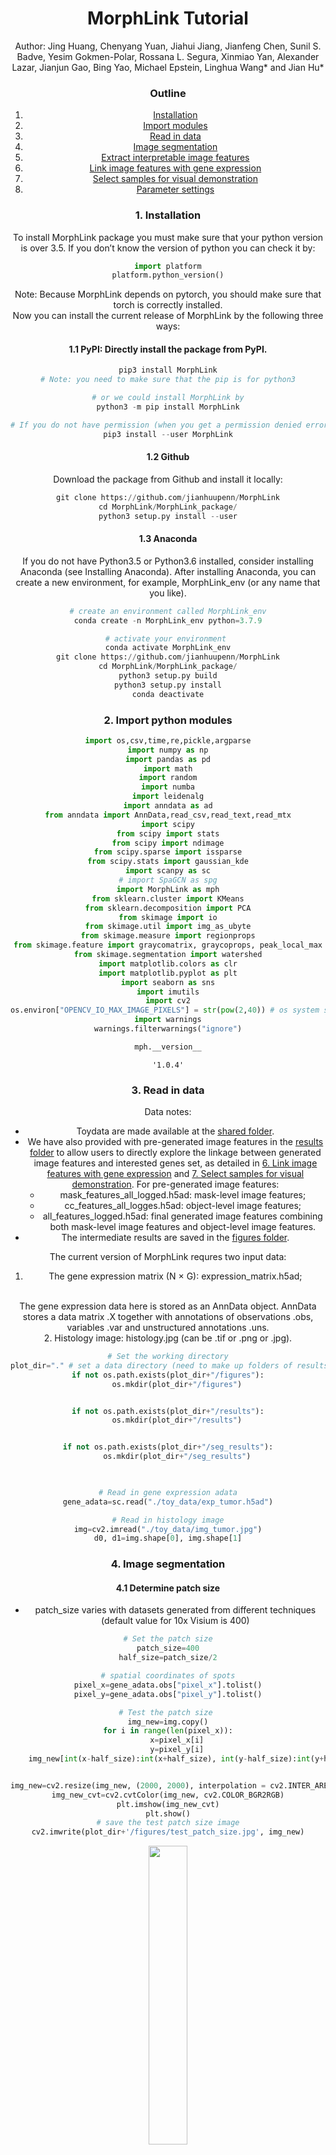 <h1><center>MorphLink Tutorial</center></h1>


<center>Author: Jing Huang, Chenyang Yuan, Jiahui Jiang, Jianfeng Chen, Sunil S. Badve, Yesim Gokmen-Polar, Rossana L. Segura, Xinmiao Yan, Alexander Lazar, Jianjun Gao, Bing Yao, Michael Epstein, Linghua Wang* and Jian Hu*

### Outline
1. [Installation](#1-installation)
2. [Import modules](#2-import-python-modules)
3. [Read in data](#3-read-in-data)
4. [Image segmentation](#4-image-segmentation)
5. [Extract interpretable image features](#5-extract-interpretable-image-features)
6. [Link image features with gene expression](#6-link-image-features-with-gene-expression)
7. [Select samples for visual demonstration](#7-select-samples-for-visual-demonstration)
8. [Parameter settings](#8-parameter-settings)

### 1. Installation
To install MorphLink package you must make sure that your python version is over 3.5. If you don’t know the version of python you can check it by:


```python
import platform
platform.python_version()
```

Note: Because MorphLink depends on pytorch, you should make sure that torch is correctly installed.
<br>
Now you can install the current release of MorphLink by the following three ways:
#### 1.1 PyPI: Directly install the package from PyPI.


```python
pip3 install MorphLink
# Note: you need to make sure that the pip is for python3

# or we could install MorphLink by
python3 -m pip install MorphLink

# If you do not have permission (when you get a permission denied error), you should install MorphLink by
pip3 install --user MorphLink
```

#### 1.2 Github
Download the package from Github and install it locally:


```python
git clone https://github.com/jianhuupenn/MorphLink
cd MorphLink/MorphLink_package/
python3 setup.py install --user
```

#### 1.3 Anaconda
If you do not have Python3.5 or Python3.6 installed, consider installing Anaconda (see Installing Anaconda). After installing Anaconda, you can create a new environment, for example, MorphLink_env (or any name that you like).


```python
# create an environment called MorphLink_env
conda create -n MorphLink_env python=3.7.9

# activate your environment 
conda activate MorphLink_env
git clone https://github.com/jianhuupenn/MorphLink
cd MorphLink/MorphLink_package/
python3 setup.py build
python3 setup.py install
conda deactivate
```

### 2. Import python modules


```python
import os,csv,time,re,pickle,argparse
import numpy as np
import pandas as pd
import math
import random
import numba
import leidenalg
import anndata as ad
from anndata import AnnData,read_csv,read_text,read_mtx
import scipy
from scipy import stats
from scipy import ndimage
from scipy.sparse import issparse
from scipy.stats import gaussian_kde
import scanpy as sc
# import SpaGCN as spg
import MorphLink as mph
from sklearn.cluster import KMeans
from sklearn.decomposition import PCA
from skimage import io
from skimage.util import img_as_ubyte
from skimage.measure import regionprops
from skimage.feature import graycomatrix, graycoprops, peak_local_max
from skimage.segmentation import watershed
import matplotlib.colors as clr
import matplotlib.pyplot as plt
import seaborn as sns
import imutils
import cv2
os.environ["OPENCV_IO_MAX_IMAGE_PIXELS"] = str(pow(2,40)) # os system settings
import warnings
warnings.filterwarnings("ignore")

```


```python
mph.__version__
```




    '1.0.4'


### 3. Read in data
Data notes:
- Toydata are made available at the [shared folder](https://drive.google.com/drive/folders/1NgJICg1jFD2HP7WGZ9vXk7GrRJRoFfSD?usp=sharing).
- We have also provided with pre-generated image features in the [results folder](https://github.com/jianhuupenn/MorphLink/blob/main/tutorial/results) to allow users to directly explore the linkage between generated image features and interested genes set, as detailed in [6. Link image features with gene expression](#6-link-image-features-with-gene-expression) and [7. Select samples for visual demonstration](#7-select-samples-for-visual-demonstration).
	For pre-generated image features:
	- mask_features_all_logged.h5ad: mask-level image features;
	- cc_features_all_logges.h5ad: object-level image features;
	- all_features_logged.h5ad: final generated image features combining both mask-level image features and object-level image features.
- The intermediate results are saved in the [figures folder](https://github.com/jianhuupenn/MorphLink/blob/main/tutorial/figures).

The current version of MorphLink requres two input data: 
<br>
1. The gene expression matrix (N $\times$ G): expression_matrix.h5ad;
<br>
The gene expression data here is stored as an AnnData object. AnnData stores a data matrix .X together with annotations of observations .obs, variables .var and unstructured annotations .uns.
<br>
2. Histology image: histology.jpg (can be .tif or .png or .jpg).
<br>


```python
# Set the working directory
plot_dir="." # set a data directory (need to make up folders of results, seg_results, and figures)
if not os.path.exists(plot_dir+"/figures"):
	os.mkdir(plot_dir+"/figures")


if not os.path.exists(plot_dir+"/results"):
	os.mkdir(plot_dir+"/results")


if not os.path.exists(plot_dir+"/seg_results"):
	os.mkdir(plot_dir+"/seg_results")

    

```


```python
# Read in gene expression adata
gene_adata=sc.read("./toy_data/exp_tumor.h5ad")

# Read in histology image
img=cv2.imread("./toy_data/img_tumor.jpg")
d0, d1=img.shape[0], img.shape[1]

```

### 4. Image segmentation

#### 4.1 Determine patch size

- patch_size varies with datasets generated from different techniques (default value for 10x Visium is 400)


```python
# Set the patch size
patch_size=400
half_size=patch_size/2

# spatial coordinates of spots
pixel_x=gene_adata.obs["pixel_x"].tolist()
pixel_y=gene_adata.obs["pixel_y"].tolist()

# Test the patch size 
img_new=img.copy()
for i in range(len(pixel_x)):
	x=pixel_x[i]
	y=pixel_y[i]
	img_new[int(x-half_size):int(x+half_size), int(y-half_size):int(y+half_size),:]=0


img_new=cv2.resize(img_new, (2000, 2000), interpolation = cv2.INTER_AREA)
img_new_cvt=cv2.cvtColor(img_new, cv2.COLOR_BGR2RGB)
plt.imshow(img_new_cvt)
plt.show()
# save the test patch size image
cv2.imwrite(plot_dir+'/figures/test_patch_size.jpg', img_new)

```
<img src="https://github.com/jianhuupenn/MorphLink/blob/main/tutorial/figures/test_patch_size.jpg" width=35% height=35%>


#### 4.2 Patch split

- patches: a 4D array with a shape of (N, m, m, 3), where N stands for the total number of spots and m denotes the specified patch size


```python
patches=mph.patch_split_for_ST(img=img, patch_size=patch_size, spot_info=gene_adata.obs, x_name="pixel_x", y_name="pixel_y")
# spot information
patch_info=gene_adata.obs 
patch_info["x"]=patch_info["pixel_x"]
patch_info["y"]=patch_info["pixel_y"]

# Save the splitted image patches and its patch_info
patch_info.to_csv(plot_dir+"/results/patch_info.csv")
np.save(plot_dir+"/results/patches.npy", patches)

```


```python
patches=np.load(plot_dir+"/results/patches.npy")
patch_info=pd.read_csv(plot_dir+"/results/patch_info.csv", header=0, index_col=0)
```

#### 4.3 Segment each patch into masks

- n_clusters: equals to the number of masks within each patch (default value is 10) 
- refine the initial K-Means clusters by a convolution layer


```python
# Perform a K-Means clustering to divide the pixels of each image patch into clusters 
# then employ a convolution layer to refine the cluster assignment
mph.step4_Segmentation(plot_dir=plot_dir, n_clusters=10, refine=True, refine_threshold=4) # take around 2h
mph.check_dic_list(plot_dir)

```

#### 4.4 Match masks across patches

- num_mask_each: the number of masks within each patch (default value is 10)
- mapping_threshold1: max single color channel difference, choose all channels
- mapping_threshold2: max single color channel difference, choose one channel


```python
# Identify shared clusters across patches based on color distance
num_mask_each=10
mapping_threshold1=30  # max single color channel difference, choose all channels
mapping_threshold2=60  # max single color channel difference, choose one channel
masks, masks_index=mph.step5_Extract_Masks(plot_dir=plot_dir, patch_size=patch_size, num_mask_each=num_mask_each, mapping_threshold1=mapping_threshold1, mapping_threshold2=mapping_threshold2)

# Plot the segmentated masks
mph.step6_Plot_Masks(plot_dir=plot_dir, d0=d0, d1=d1, masks=masks, patch_size=patch_size, mapping_threshold1=mapping_threshold1, mapping_threshold2=mapping_threshold2)

```

### 5. Extract interpretable image features

#### 5.1 Mask-level image features


```python
num_mask_each=10
mapping_threshold1=30  # max single color channel difference, choose all channels
mapping_threshold2=60 
masks=np.load(plot_dir+"/results/masks_"+str(mapping_threshold1)+"_"+str(mapping_threshold2)+".npy")
with open(plot_dir+"/results/masks_index_"+str(mapping_threshold1)+"_"+str(mapping_threshold2)+".pkl", "rb") as f:
	masks_index = pickle.load(f)

```


```python
ret=mph.Extract_Whole_Mask_Features(masks, patch_info)
ret_logged=mph.Selective_Log_Transfer(ret)

```


```python
# print(ret_logged.head()) # mask-level image features
```


```python
# Save the extracted mask-level image features
ret=sc.AnnData(ret.values,obs=patch_info, var=pd.DataFrame({"feature_names":ret.columns.tolist()}))
ret.var.index=ret.var["feature_names"].tolist()
ret_logged=sc.AnnData(ret_logged.values,obs=patch_info, var=pd.DataFrame({"feature_names":ret_logged.columns.tolist()}))
ret_logged.var.index=ret_logged.var["feature_names"].tolist()
ret_logged.write_h5ad(plot_dir+"/results/mask_features_all_logged.h5ad")

```

#### 5.2 Object-level image features


```python
# Separate the connected components within each mask
mph.step8_CC_Detection_for_ST(plot_dir=plot_dir, patch_info=patch_info, masks_selected=masks, masks_index_selected=masks_index, details=False)

# Summarize image features for connected components by patch
labels=np.load(plot_dir+"/results/cc_no_details.npy")
channels=[i for i in range(labels.shape[0])]
ret=mph.Extract_CC_Features(labels=labels, patch_info=patch_info, channels=channels, min_area=10)
ret_logged=mph.Selective_Log_Transfer(ret)

```


```python
# print(ret_logged.head()) # object-level image features
```


```python
# Save the extracted object-level image features
ret=sc.AnnData(ret.values,obs=patch_info, var=pd.DataFrame({"feature_names":ret.columns.tolist()}))
ret.var.index=ret.var["feature_names"].tolist()
ret_logged=sc.AnnData(ret_logged.values,obs=patch_info, var=pd.DataFrame({"feature_names":ret_logged.columns.tolist()}))
ret_logged.var.index=ret_logged.var["feature_names"].tolist()
ret_logged.write_h5ad(plot_dir+"/results/cc_features_all_logged.h5ad")

# Combine mask-level image features with object-level image features
sub1=sc.read(plot_dir+"/results/mask_features_all_logged.h5ad")
sub2=sc.read(plot_dir+"/results/cc_features_all_logged.h5ad")
img_adata=ad.concat([sub1, sub2], axis=1,join='inner')
img_adata.obs=sub1.obs
del sub1, sub2
img_adata.write_h5ad(plot_dir+"/results/all_features_logged.h5ad")

```

#### 5.3 Understand masks

- num_samples: the number of samples for each mask visualization


```python
# Summarize the properties of each mask
ret=mph.mask_properity(masks, img, patch_info, d0, d1, center=True)
print(ret) 

```
       per_contain  per_area           avg_rgb
    0        1.000     0.374  [156.  52.  90.]
    1        1.000     0.345  [186.  71. 110.]
    2        0.988     0.065  [242. 219. 225.]
    3        1.000     0.124  [213. 116. 155.]
    4        1.000     0.181     [98. 29. 64.]
    5        1.000     0.072  [229. 155. 186.]



```python
# Plot some sample masks for visuallization
num_samples = 3 # the number of samples for each mask
for channel in range(masks.shape[0]):
    ret_img=mph.mask_example(channel, img_adata, patch_info, patches, masks, plot_dir=plot_dir+"/figures", num_samples=num_samples, filter_mask_area=True)
    ret_img_cvt=cv2.cvtColor(ret_img, cv2.COLOR_BGR2RGB)
    plt.imshow(ret_img_cvt)
    plt.axis('off')
    plt.show()
    plt.close()
    
```

**Mask 0 &nbsp; &nbsp; &nbsp; &nbsp; &nbsp; &nbsp; &nbsp; &nbsp; &nbsp; &nbsp; &nbsp; &nbsp; &nbsp; &nbsp; &nbsp; &nbsp; &nbsp; &nbsp; &nbsp; &nbsp; &nbsp; &nbsp; &nbsp; &nbsp; &nbsp; &nbsp; &nbsp; &nbsp; &nbsp; &nbsp; &nbsp; &nbsp; &nbsp; &nbsp; &nbsp; &nbsp; &nbsp; &nbsp; &nbsp; Mask 1:<br>**
<img src="https://github.com/jianhuupenn/MorphLink/blob/main/tutorial/figures/sample_for_mask_0.png" width=35% height=35%> <img src="https://github.com/jianhuupenn/MorphLink/blob/main/tutorial/figures/sample_for_mask_1.png" width=35% height=35%>

**Mask 2 &nbsp; &nbsp; &nbsp; &nbsp; &nbsp; &nbsp; &nbsp; &nbsp; &nbsp; &nbsp; &nbsp; &nbsp; &nbsp; &nbsp; &nbsp; &nbsp; &nbsp; &nbsp; &nbsp; &nbsp; &nbsp; &nbsp; &nbsp; &nbsp; &nbsp; &nbsp; &nbsp; &nbsp; &nbsp; &nbsp; &nbsp; &nbsp; &nbsp; &nbsp; &nbsp; &nbsp; &nbsp; &nbsp; &nbsp; Mask 3:<br>**
<img src="https://github.com/jianhuupenn/MorphLink/blob/main/tutorial/figures/sample_for_mask_2.png" width=35% height=35%> <img src="https://github.com/jianhuupenn/MorphLink/blob/main/tutorial/figures/sample_for_mask_3.png" width=35% height=35%>

**Mask 4 &nbsp; &nbsp; &nbsp; &nbsp; &nbsp; &nbsp; &nbsp; &nbsp; &nbsp; &nbsp; &nbsp; &nbsp; &nbsp; &nbsp; &nbsp; &nbsp; &nbsp; &nbsp; &nbsp; &nbsp; &nbsp; &nbsp; &nbsp; &nbsp; &nbsp; &nbsp; &nbsp; &nbsp; &nbsp; &nbsp; &nbsp; &nbsp; &nbsp; &nbsp; &nbsp; &nbsp; &nbsp; &nbsp; &nbsp; Mask 5:<br>**
<img src="https://github.com/jianhuupenn/MorphLink/blob/main/tutorial/figures/sample_for_mask_4.png" width=35% height=35%> <img src="https://github.com/jianhuupenn/MorphLink/blob/main/tutorial/figures/sample_for_mask_5.png" width=35% height=35%>

#### 5.4 Find major masks


```python
# Calculate the area proportion of each mask
mask_area_prop={}
for i in range(masks.shape[0]):
    tmp_prop=[]
    for j in range(masks.shape[1]):
        tmp_prop.append(np.round(np.sum(masks[i, j, ...])/(patch_size*patch_size),3))
    print("Mask ", i)
    mask_area_prop["Mask_"+str(i)]=tmp_prop

```

``` python
# Generate box-plots to check mask area proportions
dat_bxplt=pd.DataFrame({
    "Value": [value for values in mask_area_prop.values() for value in values],
    "Group": [group for group, values in mask_area_prop.items() for _ in values]})

sns.boxplot(x="Group", y="Value", data=dat_bxplt, palette="Blues")
plt.title("Area proportion of each mask within patches", fontsize=16)
plt.xlabel("Group", fontsize=14)
plt.ylabel("Value", fontsize=14)
plt.savefig(plot_dir+"/figures/mask_area_proportion_boxplot.png", dpi=300)
plt.show()
plt.close()
plt.clf()

```

<img src="https://github.com/jianhuupenn/MorphLink/blob/main/tutorial/figures/mask_area_proportion_boxplot.png" width=50% height=50%>

From the box-plots, we can find that Mask 0 and Mask 1 capture the most dominant tissue structures.


### 6. Link image features with gene expression
- If users prefer to skip the image extraction and directly proceed with linkage analysis, the pre-generated image features are made available in the [results folder](https://github.com/jianhuupenn/MorphLink/blob/main/tutorial/results).

#### 6.1 Preprocessing


```python
# Gene expression
gene_adata=sc.read("./toy_data/exp_tumor.h5ad")
gene_adata.X=(np.array(gene_adata.X.A) if issparse(gene_adata.X) else np.array(gene_adata.X))
sc.pp.log1p(gene_adata)

# Histology image
img_adata=sc.read(plot_dir+"/results/all_features_logged.h5ad")
img_adata.X=(img_adata.X.A if issparse(img_adata.X) else img_adata.X)
img_adata=img_adata[img_adata.obs.index.isin(gene_adata.obs.index)]
# Keep image features with over 10% non median 
img_adata=img_adata[:, np.sum(img_adata.X!=np.median(img_adata.X, 0), 0)>(img_adata.shape[0]/10)]

```

#### 6.2 Spatial clustering on gene expression and image features separately

Apart from louvain clustering, other spatial clustering methods (e.g., SpaGCN) can also be employed


```python
# Set colors
cnt_color = clr.LinearSegmentedColormap.from_list('pink_green', ['#3AB370',"#EAE7CC","#FD1593"], N=256)
cat_color=["#F56867","#FEB915","#C798EE","#59BE86","#7495D3","#D1D1D1","#6D1A9C","#15821E","#3A84E6","#997273","#787878","#DB4C6C","#9E7A7A","#554236","#AF5F3C","#93796C","#F9BD3F","#DAB370","#877F6C","#268785"]
```

```python
# Gene expression
# Louvain clustering
pca = PCA(n_components=50)
pca.fit(gene_adata.X)
embed=pca.transform(gene_adata.X)
tmp=sc.AnnData(embed)
sc.pp.neighbors(tmp, n_neighbors=10)
sc.tl.leiden(tmp,resolution=0.1)
y_pred=tmp.obs['leiden'].astype(int).to_numpy()
gene_adata.obs["gene_pred"]=y_pred
# or by SpaGCN
gene_adata.obs["gene_pred"]=gene_adata.obs["spagcn_pred"].astype('category') # use the spatial clustering results from SpaGCN
```

```python
# check spatial clustering of gene expression
domains="gene_pred"
num_domains=len(gene_adata.obs[domains].unique())
gene_adata.uns[domains+"_colors"]=list(cat_color[:num_domains])
ax=sc.pl.scatter(gene_adata,alpha=1,x="pixel_y",y="pixel_x",color=domains,title=domains,color_map=cat_color,show=False,size=150000/gene_adata.shape[0])
ax.set_aspect('equal', 'box')
ax.axes.invert_yaxis()
plt.savefig(plot_dir+"/figures/gene_pred.png", dpi=300)
plt.show()
plt.close()
plt.clf()
# ax=spg.plot_spatial_domains_ez_mode(gene_adata, domain_name="gene_pred", x_name="pixel_y", y_name="pixel_x", plot_color=cat_color, size=150000/gene_adata.shape[0], 
	# show=False, save=True,save_dir=plot_dir+"/figures/gene_pred.png")

```

<img src="https://github.com/jianhuupenn/MorphLink/blob/main/tutorial/figures/gene_pred.png" width=75% height=75%>


```python
# Image features
# Louvain clustering
pca = PCA(n_components=50)
pca.fit(img_adata.X)
embed=pca.transform(img_adata.X)
tmp=sc.AnnData(embed)
sc.pp.neighbors(tmp, n_neighbors=10)
sc.tl.leiden(tmp,resolution=0.05)
y_pred=tmp.obs['leiden'].astype(int).to_numpy()
len(np.unique(y_pred)) # number of louvain clusters for image features
img_adata.obs["img_pred"]=y_pred
img_adata.obs["img_pred"]=img_adata.obs["img_pred"].astype('category')
```

```python
# check spatial clustering of image features
domains="img_pred"
num_domains=len(img_adata.obs[domains].unique())
img_adata.uns[domains+"_colors"]=list(cat_color[:num_domains])
ax=sc.pl.scatter(img_adata,alpha=1,x="pixel_y",y="pixel_x",color=domains,title=domains,color_map=cat_color,show=False,size=150000/img_adata.shape[0])
ax.set_aspect('equal', 'box')
ax.axes.invert_yaxis()
plt.savefig(plot_dir+"/figures/img_pred.png", dpi=300)
plt.show()
plt.close()
plt.clf()
# ax=spg.plot_spatial_domains_ez_mode(img_adata, domain_name="img_pred", x_name="pixel_y", y_name="pixel_x", plot_color=cat_color,size=180000/img_adata.shape[0], 
	# show=False, save=True,save_dir=plot_dir+"/figures/img_pred.png")

```

<img src="https://github.com/jianhuupenn/MorphLink/blob/main/tutorial/figures/img_pred.png" width=75% height=75%>    


#### 6.3 Identify subregions


```python
# check spatial clustering of combined clusters
gene_clusters=gene_adata.obs["gene_pred"].tolist()
img_clusters=img_adata.obs["img_pred"].tolist()

# for any cluster pair if the overlapping spots / overall spots > max_threshod (default value is 0.2) then merge the two clusters
gene_adata.obs["gene_img_pred"]=mph.combine_clusters(gene_clusters, img_clusters, min_threshold=1/5, max_threshold=1/2)
gene_adata.obs["combined_pred"]=gene_adata.obs["combined_pred"].astype('category')
# ax=spg.plot_spatial_domains_ez_mode(gene_adata, domain_name="combined_pred", x_name="pixel_y", y_name="pixel_x", plot_color=cat_color,size=150000/gene_adata.shape[0], 
	# show=False, save=True,save_dir=plot_dir+"/figures/combined.png")

```

```python
# Plot subregion
domains="combined_pred"
num_domains=len(gene_adata.obs[domains].unique())
gene_adata.uns[domains+"_colors"]=list(cat_color[:num_domains])
ax=sc.pl.scatter(gene_adata,alpha=1,x="pixel_y",y="pixel_x",color=domains,title=domains,color_map=cat_color,show=False,size=150000/img_adata.shape[0])
ax.set_aspect('equal', 'box')
ax.axes.invert_yaxis()
plt.savefig(plot_dir+"/figures/combined_pred.png", dpi=300)
plt.show()
plt.close()
plt.clf()

```
<img src="https://github.com/jianhuupenn/MorphLink/blob/main/tutorial/figures/img_pred.png" width=75% height=75%>

#### 6.4 Quantify the curve-based similarity

- genes: a set of interested genes or identified from DE analysis
- channel: the mask channel number to focus on
- w_cor: the weights for correlation (default value is 0.5)
- CPSI: Curve-based Pattern Similarity Index


```python
# Specify a set of genes (or from DE analysis) that are related to the interested biological process
# e.g., a set of genes related to antigen presentation
genes_set=['HLA-F', 'HHLA3', 'HLA-DR', 'CD1D', 'IFNG', 'LMP7', 'VCAM1', 'RFXANK', 'ERAP2', 'CD274', 'PDCD1', 'LMP2', 'TAPBPL', 'HLA-DQ', 'HLA-DP', 'ERAP1', 'HLA-DMA', 'CD40', 'IDO1', 'IFI16', 'HLA-E', 'HLA-DMB', 'RFX5', 'AP1M1', 'TAP2', 'TAP1', 'HHLA2', 'LMP10', 'CD80', 'PSMB8', 'CALR', 'CD74', 'HHLA1', 'RFXAP', 'CD86', 'CD70', 'CIITA', 'CTLA4', 'TAPBP', 'PSMB10', 'MR1', 'PSMB9', 'NLRC5', 'HLA-G', 'ICOS', 'CD40LG', 'SEC61', 'IRF1', 'CD276', 'ICAM1', 'B2M']
filtered_genes_set=list(set(genes_set) & set(gene_adata.var.index.tolist()))

# Calculate the spatial similarity between generated image features and selected genes set by CPSI
channel=4 # specify the target mask channel
CPSI=mph.cpsi_eva(gene_adata, img_adata, filtered_genes_set, channel)

```


#### 6.5 Generate marginal curves


```python
# e.g., gene CD74
g="CD74"

# Identify the image feature that has the highest CPSI with the target gene and generate a gradient marginal curve along x-axis and y-axis for the target pair of gene expression and image feature
range_step=1/4
num_cuts=5
f, x, y, _=mph.marginal_curve(gene_adata, img_adata, CPSI, g, range_step, num_cuts)

```
The identified image feature having the highest CPSI with the target gene CD74: c4_solidity_iqr


```python
# Generate a scatter plot for x and y
plt.scatter(x, y, s=80, c='blue', alpha=0.75)
plt.xlabel("gene expression levels", fontsize=14)
plt.ylabel("image feature levels", fontsize=14)
plt.title("The regional linkage between "+g+" and "+f, fontsize=16)
plt.grid(True, linestyle='--', alpha=0.6)
plt.show()
plt.close()
plt.clf()

```

<img src="https://github.com/jianhuupenn/MorphLink/blob/main/tutorial/figures/scatterplot_CD74_c4_solidity_iqr.png" width=50% height=50%>    

#### 6.5 Generate marginal curves

```python
# perform a two-sample one-sided t-test
target_f_scores=CPSI.loc[:,f].values.flatten()
other_f_scores=CPSI.loc[:,CPSI.columns!=f].values.flatten()
scipy.stats.ttest_ind(target_f_scores, other_f_scores,alternative="greater")

```
TtestResult(statistic=13.484389257247123, pvalue=5.849801060163686e-41, df=4520.0)

p-value is smaller than 0.05, indicating that the selected image feature has significantly higher CPSIs with the target set of genes compared to other image features.


### 7. Select samples for visual demonstration

- num_sample: the number of samples for demonstrating the linkage between the pair of gene expression feature and image feature


```python
labels=np.load(plot_dir+"/results/cc_no_details.npy")
```


```python
# Load in the generated patch_info, patches, and labels
# plot_dir="."
# patch_info=pd.read_csv(plot_dir+"/results/patch_info.csv", header=0, index_col=0)
# patches=np.load(plot_dir+"/results/patches.npy")
# labels=np.load(plot_dir+"/results/cc_no_details.npy")

# Specify a set of interested image features
target_features = [f]
visual_img_list = []
num_sample=5

for f in target_features:
	if not os.path.exists(plot_dir+"/figures/"+f):
		os.mkdir(plot_dir+"/figures/"+f)
	visual_img=mph.sample_illustration(f, img_adata_sub, patch_info, patches, labels, plot_dir=plot_dir+"/figures/"+f, num_cuts=num_cuts, range_step=range_step, num_sample=num_sample, filter_mask_area=True, filter_cc_q100=False)
	visual_img_list.append(visual_img)


```

    channel 4 f_type c
    AACGTTAGTCACAACT-1     9.332027
    AACTGCTTCTGTTGAC-1    10.153273
    AATCGGAACGTAGAGC-1    10.278631
    ACAACGGATTGGAGTG-1    10.403262
    ACAACTATTCGAGGTA-1    10.445056
                            ...    
    TGGCTCTAAGCGACGG-1     9.360053
    TGGTCTTCTGATTAGA-1    10.365018
    TGTACCAAGTTGGTAA-1    10.849007
    TGTATGATCGTTAACC-1     8.885441
    TGTCAGGTTAATGCAA-1    10.380715
    Name: mask_area, Length: 66, dtype: float64
    Cut 0, median=0.13001048133495624
    Num of samples =  5
    AACAGGCCATTGTCAC-1     9.263976
    AACGGTCGTATTAGGC-1    10.355423
    AAGCACTCGTTCGCCA-1    10.590793
    AAGCAGATCATAATGT-1     9.836653
    AATTCAAGGCACGATC-1    10.517592
                            ...    
    TGGACGTGCGATTCGG-1    10.336373
    TGGTATGTATGGAGTC-1    10.311383
    TGGTGCTCTACTTGAA-1    10.363788
    TGTCAACACTTCAGTT-1    10.319893
    TGTCGACGCACCGTGG-1    10.224846
    Name: mask_area, Length: 67, dtype: float64
    Cut 1, median=0.1494131139072774
    Num of samples =  5
    AACATATGCACTTCTA-1    10.354691
    AACGGCGACGTCCACC-1    10.410124
    AAGGCGTGGTATGGCT-1    10.336503
    AAGTACTCTATTGCCG-1    10.311017
    AATGGTATAACCGCGG-1    10.373241
                            ...    
    TCGTCAGTCGACGGAT-1    10.199807
    TGCATTACCAGAATGT-1    10.149840
    TGCATTCAGCGGTTCG-1    10.408134
    TGCTCCGGCCGCACAA-1    10.106959
    TGGCCAAGGTATTCAC-1    10.470363
    Name: mask_area, Length: 67, dtype: float64
    Cut 2, median=0.16169473705123993
    Num of samples =  5
    AACCAAGCTAGATACG-1    11.175409
    AAGAATGTCGCCACAA-1    10.258186
    AAGAGCACCATCTTAT-1    10.519700
    AAGCCATTAGACTACC-1    10.320815
    AATCGACGGCCAGAGC-1    10.176678
                            ...    
    TGATGGTTGGTGCGGT-1     9.434683
    TGCAGAACAACTCAAG-1    10.352427
    TGCCGCTTGTAAGTCC-1    10.512737
    TGGAGTGCCTAAGGTT-1    10.279352
    TGGTACCGTATGACAA-1    10.491496
    Name: mask_area, Length: 67, dtype: float64
    Cut 3, median=0.17718783762926382
    Num of samples =  5
    AACTGCTTGGTTGAAT-1    10.298566
    AAGTTAAGGTAATCGT-1    10.522746
    ACAGAACTTCGTGGAC-1    10.426173
    ACGCAAGCGGAGCCGA-1    10.215338
    ACTCAGGCTTCGTTCA-1    10.396933
                            ...    
    TCCAACGTACCTAAGG-1    10.580327
    TCCTCAATCTGCTATT-1     9.812249
    TGCATTCCACAATGAC-1    10.397970
    TGCGGAGGCACTTCGC-1    10.324564
    TGTTCAACGACTGCAT-1    10.257379
    Name: mask_area, Length: 66, dtype: float64
    Cut 4, median=0.196332503851128
    Num of samples =  5



```python
# Generate sample linkage visual demonstration
for i in range(len(visual_img_list)):
    visual_img=visual_img_list[i]
    visual_img_cvt=cv2.cvtColor(visual_img, cv2.COLOR_BGR2RGB)
    plt.figure(figsize=(12,36))
    plt.imshow(visual_img_cvt)
    plt.axis('off')
    plt.show()
    plt.close()
    

```

<img src="https://github.com/jianhuupenn/MorphLink/blob/main/tutorial/figures/linkage_demonstration_c4_solidity_iqr_ncuts=5_nsamples=5.png" width=100% height=100%>


### 8. Parameter settings
**Patch segmentation:** $k$, $t$, $\alpha$.
- $k$: the number of initial clusters (default value is 10 and recommend using the default).
- $t$: the threshold used to control the integrity of clusters for spatial smoothing (default value is 4 and recommend using the default).
- $\alpha$: the threshold used to control color distances in cluster merging (default value is 30, and it can be set to 20 for thinner structures).

**Mask matching:** $\alpha$.
- $\alpha$: same as above.

**Subregion devision:** $\beta$.
- $\beta$: Jaccard index to evaluate the overlapping between cluster pairs (default value is 0.2 and recommend using the default).

**Calculating marginal curves:** $l$.
- $l$: the parameter of window size used to control the number of intervals within a subregion (default value is 100, and it can be set to 50 for capturing coarse marginal patterns).


